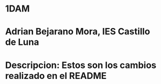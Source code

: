 # 1DAM
# Adrian Bejarano Mora, IES Castillo de Luna
# Descripcion: Estos son los cambios realizado en el README
